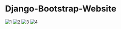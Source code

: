# Django-Bootstrap-Website
![1](https://user-images.githubusercontent.com/80575941/198045150-c14674bd-a79c-4daf-8e72-f75c3daea8b1.png)
![2](https://user-images.githubusercontent.com/80575941/198045168-c4c88ec4-2342-4840-9818-ddc56744a97a.png)
![3](https://user-images.githubusercontent.com/80575941/198045173-d5f752a2-8e36-4e12-852e-ad6fd19a06ad.png)
![4](https://user-images.githubusercontent.com/80575941/198045176-ae42b8c3-9b1d-41ec-94aa-45d97009e2a5.png)
